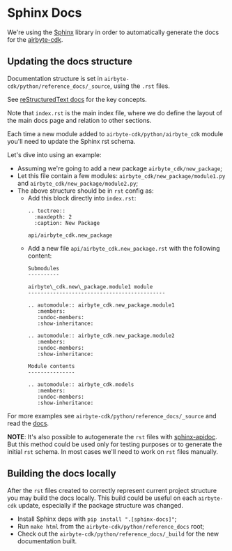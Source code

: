 # Sphinx Docs

We're using the [Sphinx](https://www.sphinx-doc.org/) library in order 
to automatically generate the docs for the [airbyte-cdk](https://pypi.org/project/airbyte-cdk/).

## Updating the docs structure

Documentation structure is set in `airbyte-cdk/python/reference_docs/_source`, using the `.rst` files.

See [reStructuredText docs](https://www.sphinx-doc.org/en/master/usage/restructuredtext/basics.html) 
for the key concepts.

Note that `index.rst` is the main index file, where we do define the layout of the main 
docs page and relation to other sections.

Each time a new module added to `airbyte-cdk/python/airbyte_cdk` module you'll need to update the Sphinx rst schema.

Let's dive into using an example:
- Assuming we're going to add a new package `airbyte_cdk/new_package`;
- Let this file contain a few modules: `airbyte_cdk/new_package/module1.py` and `airbyte_cdk/new_package/module2.py`;
- The above structure should be in `rst` config as: 
  - Add this block directly into `index.rst`:
    ```
    .. toctree::
      :maxdepth: 2
      :caption: New Package
    
    api/airbyte_cdk.new_package
    ```
  - Add a new file `api/airbyte_cdk.new_package.rst` with the following content:
    ```
    Submodules
    ----------
    
    airbyte\_cdk.new\_package.module1 module
    --------------------------------------------
    
    .. automodule:: airbyte_cdk.new_package.module1
       :members:
       :undoc-members:
       :show-inheritance:
    
    .. automodule:: airbyte_cdk.new_package.module2
       :members:
       :undoc-members:
       :show-inheritance:
    
    Module contents
    ---------------
    
    .. automodule:: airbyte_cdk.models
       :members:
       :undoc-members:
       :show-inheritance:
    ```

For more examples see `airbyte-cdk/python/reference_docs/_source` 
and read the [docs](https://www.sphinx-doc.org/en/master/usage/restructuredtext/basics.html).

**NOTE**: It's also possible to autogenerate the `rst` files with 
[sphinx-apidoc](https://www.sphinx-doc.org/en/master/man/sphinx-apidoc.html). 
But this method could be used only for testing purposes or to generate the initial `rst` schema.
In most cases we'll need to work on `rst` files manually.

## Building the docs locally

After the `rst` files created to correctly represent current project structure you may build the docs locally.
This build could be useful on each `airbyte-cdk` update, especially if the package structure was changed.

- Install Sphinx deps with `pip install ".[sphinx-docs]"`;
- Run `make html` from the `airbyte-cdk/python/reference_docs` root;
- Check out the `airbyte-cdk/python/reference_docs/_build` for the new documentation built.